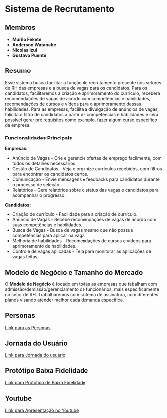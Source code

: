 # Sistema de Recrutamento

## Membros

- **Murilo Fekete**
- **Anderson Watanabe**
- **Nicolas Izui**
- **Gustavo Puente**

## Resumo

Esse sistema busca facilitar a função de recrutamento presente nos setores de RH das empresas e a busca de vagas para os candidatos. Para os candidatos, facilitaremos a criação e aprimoramento do curriculo, receberá recomendações de vagas de acordo com competências e habilidades, recomendações de cursos e vídeos para o aprimoramento dessas habilidades. Para as empresas, facilita a divulgação de anúncios de vagas, falicita o filtro de candidatos a partir de competências e habilidades e será possível gerar pré requisitos como exemplo, fazer algum curso específico da empresa.

### Funcionalidades Principais
**Empresas:**
- Anúncio de Vagas - Crie e gerencie ofertas de emprego facilmente, com todos os detalhes necessários.
- Gestão de Candidatos - Veja e organize currículos recebidos, com filtros para encontrar os candidatos certos.
- Comunicação - Envie mensagens e feedbacks para candidatos durante o processo de seleção.
- Relatórios - Gere relatórios sobre o status das vagas e candidatos para acompanhar o progresso.

**Candidatos:**
- Criação de currículo - Facilidade para a criação de currículo. 
- Anúncio de Vagas - Recebe recomendações de vagas de acordo com suas competências e habilidades.
- Busca de Vagas - Busca de vagas  mesmo que não possua competências para aplicar na vaga.
- Melhoria de habilidades - Recomendações de cursos e vídeos para aprimoramento de habilidades.
- Controle de vagas aplicadas - Tela para monitorar as aplicações de vagas feitas.


## Modelo de Negócio e Tamanho do Mercado

O **Modelo de Negócio** é focado em todas as empresas que tabalham com admissão/demissão/gerenciamento de funcionários, mais especificamente no setor de RH. Trabalharemos com sistema de assinatura, com diferentes planos visando atender melhor cada demanda específica.

## Personas ##
[Link para as Personas](https://docs.google.com/document/d/1Oh7dlekGy7QAZXgoVzRk4Wh1fDr49nmUM_4pfBcwKhU/edit?usp=sharing)

## Jornada do Usuário ##
[Link para Jornada do usuário](https://docs.google.com/document/d/1vrhjX2bmsMwg-FooOiL9FfjCmMMTE7pwZO83OBCB2Wg/edit)


## Protótipo Baixa Fidelidade ##
[Link para Protótipo de Baixa Fidelidade](https://docs.google.com/document/d/1uwdFpkjvc_Sr5C31v68rRG7acy_T6ujgtFw0cQZzfBc/edit)

## Youtube ##
[Link para Apresentação no Youtube](https://www.youtube.com/watch?v=2UfUloKIT3s)

